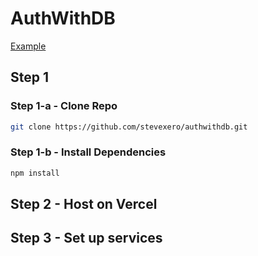 # AuthWithDB

[Example](https://authwithdb-gamma.vercel.app)

## Step 1

### Step 1-a - Clone Repo

```bash
git clone https://github.com/stevexero/authwithdb.git
```

### Step 1-b - Install Dependencies

```bash
npm install
```

## Step 2 - Host on Vercel

## Step 3 - Set up services
